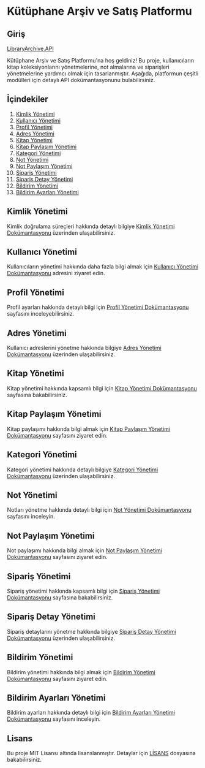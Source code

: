 # Kütüphane Arşiv ve Satış Platformu

## Giriş

[LibraryArchive.API ](docs/API_Docs.md)

Kütüphane Arşiv ve Satış Platformu'na hoş geldiniz! 
Bu proje, kullanıcıların kitap koleksiyonlarını yönetmelerine, not almalarına ve siparişleri yönetmelerine yardımcı olmak için tasarlanmıştır. 
Aşağıda, platformun çeşitli modülleri için detaylı API dokümantasyonunu bulabilirsiniz.

## İçindekiler

1. [Kimlik Yönetimi](#kimlik-yönetimi)
2. [Kullanıcı Yönetimi](#kullanıcı-yönetimi)
3. [Profil Yönetimi](#profil-yönetimi)
4. [Adres Yönetimi](#adres-yönetimi)
5. [Kitap Yönetimi](#kitap-yönetimi)
6. [Kitap Paylaşım Yönetimi](#kitap-paylaşım-yönetimi)
7. [Kategori Yönetimi](#kategori-yönetimi)
8. [Not Yönetimi](#not-yönetimi)
9. [Not Paylaşım Yönetimi](#not-paylaşım-yönetimi)
10. [Sipariş Yönetimi](#sipariş-yönetimi)
11. [Sipariş Detay Yönetimi](#sipariş-detay-yönetimi)
12. [Bildirim Yönetimi](#bildirim-yönetimi)
13. [Bildirim Ayarları Yönetimi](#bildirim-ayarları-yönetimi)

## Kimlik Yönetimi

Kimlik doğrulama süreçleri hakkında detaylı bilgiye [Kimlik Yönetimi Dokümantasyonu](docs/Auth_Management.md) üzerinden ulaşabilirsiniz.

## Kullanıcı Yönetimi

Kullanıcıların yönetimi hakkında daha fazla bilgi almak için [Kullanıcı Yönetimi Dokümantasyonu](docs/User_Management.md) adresini ziyaret edin.

## Profil Yönetimi

Profil ayarları hakkında detaylı bilgi için [Profil Yönetimi Dokümantasyonu](docs/Profile_Management.md) sayfasını inceleyebilirsiniz.

## Adres Yönetimi

Kullanıcı adreslerini yönetme hakkında bilgiye [Adres Yönetimi Dokümantasyonu](docs/Address_Management.md) üzerinden ulaşabilirsiniz.

## Kitap Yönetimi

Kitap yönetimi hakkında kapsamlı bilgi için [Kitap Yönetimi Dokümantasyonu](docs/Book_Management.md) sayfasına bakabilirsiniz.

## Kitap Paylaşım Yönetimi

Kitap paylaşımı hakkında bilgi almak için [Kitap Paylaşım Yönetimi Dokümantasyonu](docs/Bookshare_Management.md) sayfasını ziyaret edin.

## Kategori Yönetimi

Kategori yönetimi hakkında detaylı bilgiye [Kategori Yönetimi Dokümantasyonu](docs/Category_Management.md) üzerinden ulaşabilirsiniz.

## Not Yönetimi

Notları yönetme hakkında detaylı bilgi için [Not Yönetimi Dokümantasyonu](docs/Note_Management.md) sayfasını inceleyin.

## Not Paylaşım Yönetimi

Not paylaşımı hakkında bilgi almak için [Not Paylaşım Yönetimi Dokümantasyonu](docs/NoteShare_Management.md) sayfasını ziyaret edin.

## Sipariş Yönetimi

Sipariş yönetimi hakkında kapsamlı bilgi için [Sipariş Yönetimi Dokümantasyonu](docs/Order_Management.md) sayfasına bakabilirsiniz.

## Sipariş Detay Yönetimi

Sipariş detaylarını yönetme hakkında bilgiye [Sipariş Detay Yönetimi Dokümantasyonu](docs/OrderDetail_Management.md) üzerinden ulaşabilirsiniz.

## Bildirim Yönetimi

Bildirim yönetimi hakkında bilgi almak için [Bildirim Yönetimi Dokümantasyonu](docs/Notification_Management.md) sayfasını ziyaret edin.

## Bildirim Ayarları Yönetimi

Bildirim ayarları hakkında detaylı bilgi için [Bildirim Ayarları Yönetimi Dokümantasyonu](docs/NotificationSettings_Management.md) sayfasını inceleyin.



## Lisans

Bu proje MIT Lisansı altında lisanslanmıştır. Detaylar için [LİSANS](LICENSE) dosyasına bakabilirsiniz.
